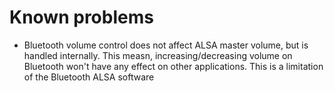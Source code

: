 # Known problems

* Bluetooth volume control does not affect ALSA master volume, but is handled internally. This measn, increasing/decreasing 
volume on Bluetooth won't have any effect on other applications.
This is a limitation of the Bluetooth ALSA software
